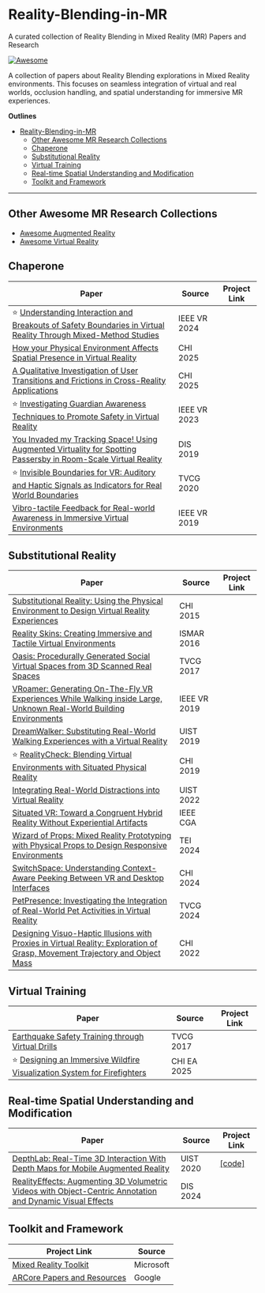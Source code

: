 # Reality-Blending-in-MR

A curated collection of Reality Blending in Mixed Reality (MR) Papers and Research

[![Awesome](https://cdn.rawgit.com/sindresorhus/awesome/d7305f38d29fed78fa85652e3a63e154dd8e8829/media/badge.svg)](https://github.com/sindresorhus/awesome)

A collection of papers about Reality Blending explorations in Mixed Reality environments. This focuses on seamless integration of virtual and real worlds, occlusion handling, and spatial understanding for immersive MR experiences.

**Outlines**

- [Reality-Blending-in-MR](#reality-blending-in-mr)
  - [Other Awesome MR Research Collections](#other-awesome-mr-research-collections)
  - [Chaperone](#chaperone)
  - [Substitutional Reality](#substitutional-reality)
  - [Virtual Training](#virtual-training)
  - [Real-time Spatial Understanding and Modification](#real-time-spatial-understanding-and-modification)
  - [Toolkit and Framework](#toolkit-and-framework)
  

---

## Other Awesome MR Research Collections
- [Awesome Augmented Reality](https://github.com/dharmeshkakadia/awesome-AR)
- [Awesome Virtual Reality](https://github.com/melbvr/awesome-VR)


## Chaperone
| Paper | Source | Project Link  |
| --- | --- | --- |
| ⭐ [Understanding Interaction and Breakouts of Safety Boundaries in Virtual Reality Through Mixed-Method Studies](https://ieeexplore.ieee.org/abstract/document/10494194) | IEEE VR 2024 |  |  
| [How your Physical Environment Affects Spatial Presence in Virtual Reality](https://dl.acm.org/doi/full/10.1145/3706598.3714114) | CHI 2025 | |
| [A Qualitative Investigation of User Transitions and Frictions in Cross-Reality Applications](https://dl.acm.org/doi/full/10.1145/3706598.3713921) | CHI 2025 | |
| ⭐ [Investigating Guardian Awareness Techniques to Promote Safety in Virtual Reality](https://mauriciosousa.github.io/assets/publications/481500a631.pdf) | IEEE VR 2023 |  |
| [You Invaded my Tracking Space! Using Augmented Virtuality for Spotting Passersby in Room-Scale Virtual Reality](https://dl.acm.org/doi/10.1145/3322276.3322334) | DIS 2019 |  |
| ⭐ [Invisible Boundaries for VR: Auditory and Haptic Signals as Indicators for Real World Boundaries](https://ieeexplore.ieee.org/document/9199565) | TVCG 2020 |  |
| [Vibro-tactile Feedback for Real-world Awareness in Immersive Virtual Environments](https://ieeexplore.ieee.org/abstract/document/8798036) | IEEE VR 2019 |  |



## Substitutional Reality
| Paper | Source | Project Link  |
| --- | --- | --- |
| [Substitutional Reality: Using the Physical Environment to Design Virtual Reality Experiences](https://dl.acm.org/doi/10.1145/2702123.2702389) | CHI 2015 |  |
| [Reality Skins: Creating Immersive and Tactile Virtual Environments](https://ieeexplore.ieee.org/document/7781774) | ISMAR 2016 |  |
| [Oasis: Procedurally Generated Social Virtual Spaces from 3D Scanned Real Spaces](https://ieeexplore.ieee.org/document/8067498) | TVCG 2017 |  |
| [VRoamer: Generating On-The-Fly VR Experiences While Walking inside Large, Unknown Real-World Building Environments](https://ieeexplore.ieee.org/document/8798074) | IEEE VR 2019 |   |
| [DreamWalker: Substituting Real-World Walking Experiences with a Virtual Reality](https://dl.acm.org/doi/abs/10.1145/3332165.3347875) | UIST 2019 |  |
| ⭐ [RealityCheck: Blending Virtual Environments with Situated Physical Reality](https://dl.acm.org/doi/10.1145/3290605.3300577) | CHI 2019 |  |
| [Integrating Real-World Distractions into Virtual Reality](https://dl.acm.org/doi/10.1145/3526113.3545682) | UIST 2022 |  |
| [Situated VR: Toward a Congruent Hybrid Reality Without Experiential Artifacts](https://ieeexplore.ieee.org/abstract/document/9790021) | IEEE CGA |  |
| [Wizard of Props: Mixed Reality Prototyping with Physical Props to Design Responsive Environments](https://dl.acm.org/doi/abs/10.1145/3623509.3633395) | TEI 2024 |  |
| [SwitchSpace: Understanding Context-Aware Peeking Between VR and Desktop Interfaces](https://dl.acm.org/doi/abs/10.1145/3613904.3642358) | CHI 2024 |  |
| [PetPresence: Investigating the Integration of Real-World Pet Activities in Virtual Reality](https://ieeexplore.ieee.org/document/10458353) | TVCG 2024 |  |
| [Designing Visuo-Haptic Illusions with Proxies in Virtual Reality: Exploration of Grasp, Movement Trajectory and Object Mass](https://dl.acm.org/doi/abs/10.1145/3491102.3517671) | CHI 2022 |   |



## Virtual Training
| Paper | Source | Project Link  |
| --- | --- | --- |
| [Earthquake Safety Training through Virtual Drills](https://dl.acm.org/doi/10.1109/TVCG.2017.2656958) | TVCG 2017 |  |
| ⭐ [Designing an Immersive Wildfire Visualization System for Firefighters](https://dl.acm.org/doi/10.1145/3706599.3719903) | CHI EA 2025 |  |


## Real-time Spatial Understanding and Modification
| Paper | Source | Project Link  |
| --- | --- | --- |
| [DepthLab: Real-Time 3D Interaction With Depth Maps for Mobile Augmented Reality](https://augmentedperception.github.io/depthlab/) | UIST 2020 | [[code]](https://github.com/googlesamples/arcore-depth-lab) |  
| [RealityEffects: Augmenting 3D Volumetric Videos with Object-Centric Annotation and Dynamic Visual Effects](https://dl.acm.org/doi/abs/10.1145/3643834.3661631) | DIS 2024 |  |



## Toolkit and Framework
| Project Link | Source  |
| --- | --- |
| [Mixed Reality Toolkit](https://github.com/microsoft/MixedRealityToolkit-Unity) | Microsoft |
| [ARCore Papers and Resources](https://developers.google.com/ar) | Google | 


  
